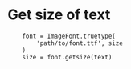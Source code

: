 # Get size of text

```
    font = ImageFont.truetype(
        'path/to/font.ttf', size
    )
    size = font.getsize(text)
```


